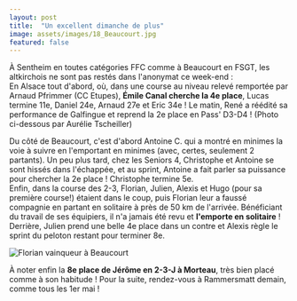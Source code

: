 ```yaml
---
layout: post
title:  "Un excellent dimanche de plus"
image: assets/images/18_Beaucourt.jpg
featured: false
---
```



À Sentheim en toutes catégories FFC comme à Beaucourt en FSGT, les altkirchois ne sont pas restés dans l'anonymat ce week-end :  
En Alsace tout d'abord, où, dans une course au niveau relevé remportée par Arnaud Pfrimmer (CC Etupes), **Émile Canal cherche la 4e place**, Lucas termine 11e, Daniel 24e, Arnaud 27e et Eric 34e ! Le matin, René a réédité sa performance de Galfingue et reprend la 2e place en Pass' D3-D4 ! (Photo ci-dessous par Aurélie Tscheiller)

Du côté de Beaucourt, c'est d'abord Antoine C. qui a montré en minimes la voie à suivre en l'emportant en minimes (avec, certes, seulement 2 partants). Un peu plus tard, chez les Seniors 4, Christophe et Antoine se sont hissés dans l'échappée, et au sprint, Antoine a fait parler sa puissance pour chercher la 2e place ! Christophe termine 5e.  
Enfin, dans la course des 2-3, Florian, Julien, Alexis et Hugo (pour sa première course!) étaient dans le coup, puis Florian leur a faussé compagnie en partant en solitaire à près de 50 km de l'arrivée. Bénéficiant du travail de ses équipiers, il n'a jamais été revu et **l'emporte en solitaire** ! Derrière, Julien prend une belle 4e place dans un contre et Alexis règle le sprint du peloton restant pour terminer 8e.

![Florian vainqueur à Beaucourt](images/18_Beaucourt.jpg "Florian vainqueur à Beaucourt")

À noter enfin la **8e place de Jérôme en 2-3-J à Morteau**, très bien placé comme à son habitude ! Pour la suite, rendez-vous à Rammersmatt demain, comme tous les 1er mai !